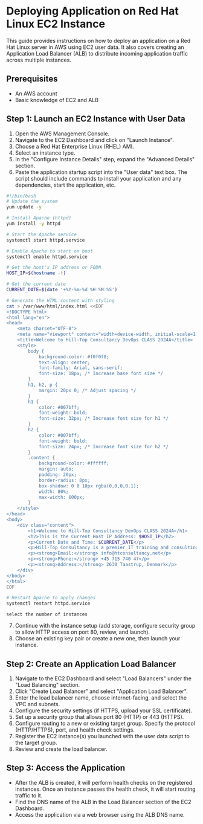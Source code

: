 # Deploying Application on Red Hat Linux EC2 Instance

This guide provides instructions on how to deploy an application on a Red Hat Linux server in AWS using EC2 user data. It also covers creating an Application Load Balancer (ALB) to distribute incoming application traffic across multiple instances.

## Prerequisites

- An AWS account
- Basic knowledge of EC2 and ALB

## Step 1: Launch an EC2 Instance with User Data

1. Open the AWS Management Console.
2. Navigate to the EC2 Dashboard and click on "Launch Instance".
3. Choose a Red Hat Enterprise Linux (RHEL) AMI.
4. Select an instance type.
5. In the "Configure Instance Details" step, expand the "Advanced Details" section.
6. Paste the application startup script into the "User data" text box. The script should include commands to install your application and any dependencies, start the application, etc.
```bash
#!/bin/bash
# Update the system
yum update -y

# Install Apache (httpd)
yum install -y httpd

# Start the Apache service
systemctl start httpd.service

# Enable Apache to start on boot
systemctl enable httpd.service

# Get the host's IP address or FQDN
HOST_IP=$(hostname -f)

# Get the current date
CURRENT_DATE=$(date '+%Y-%m-%d %H:%M:%S')

# Generate the HTML content with styling
cat > /var/www/html/index.html <<EOF
<!DOCTYPE html>
<html lang="en">
<head>
    <meta charset="UTF-8">
    <meta name="viewport" content="width=device-width, initial-scale=1.0">
    <title>Welcome to Hill-Top Consultancy DevOps CLASS 2024A</title>
    <style>
        body {
            background-color: #f0f0f0;
            text-align: center;
            font-family: Arial, sans-serif;
            font-size: 18px; /* Increase base font size */
        }
        h1, h2, p {
            margin: 20px 0; /* Adjust spacing */
        }
        h1 {
            color: #007bff;
            font-weight: bold;
            font-size: 32px; /* Increase font size for h1 */
        }
        h2 {
            color: #007bff;
            font-weight: bold;
            font-size: 24px; /* Increase font size for h2 */
        }
        .content {
            background-color: #ffffff;
            margin: auto;
            padding: 20px;
            border-radius: 8px;
            box-shadow: 0 0 10px rgba(0,0,0,0.1);
            width: 80%;
            max-width: 600px;
        }
    </style>
</head>
<body>
    <div class="content">
        <h1>Welcome to Hill-Top Consultancy DevOps CLASS 2024A</h1>
        <h2>This is the Current Host IP Address: $HOST_IP</h2>
        <p>Current Date and Time: $CURRENT_DATE</p>
        <p>Hill-Top Consultancy is a premier IT training and consulting firm that was founded with the vision of empowering professionals and organizations by providing them with cutting-edge skills in DevOps, Cloud Computing, and Software Development. Our ethos is built on the foundation of continuous learning and innovation, which we believe are essential in navigating the ever-evolving technology landscape.</p>
        <p><strong>Email:</strong> info@htconsultancy.net</p>
        <p><strong>Phone:</strong> +45 715 740 47</p>
        <p><strong>Address:</strong> 2630 Taastrup, Denmark</p>
    </div>
</body>
</html>
EOF

# Restart Apache to apply changes
systemctl restart httpd.service
```
`select the number of instances`

7. Continue with the instance setup (add storage, configure security group to allow HTTP access on port 80, review, and launch).
8. Choose an existing key pair or create a new one, then launch your instance.

## Step 2: Create an Application Load Balancer

1. Navigate to the EC2 Dashboard and select "Load Balancers" under the "Load Balancing" section.
2. Click "Create Load Balancer" and select "Application Load Balancer".
3. Enter the load balancer name, choose internet-facing, and select the VPC and subnets.
4. Configure the security settings (if HTTPS, upload your SSL certificate).
5. Set up a security group that allows port 80 (HTTP) or 443 (HTTPS).
6. Configure routing to a new or existing target group. Specify the protocol (HTTP/HTTPS), port, and health check settings.
7. Register the EC2 instance(s) you launched with the user data script to the target group.
8. Review and create the load balancer.

## Step 3: Access the Application

- After the ALB is created, it will perform health checks on the registered instances. Once an instance passes the health check, it will start routing traffic to it.
- Find the DNS name of the ALB in the Load Balancer section of the EC2 Dashboard.
- Access the application via a web browser using the ALB DNS name. 
